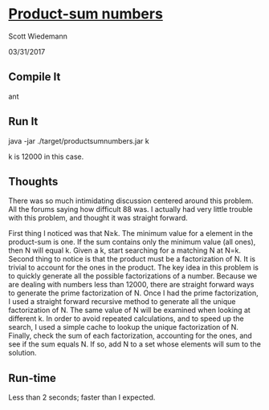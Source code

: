 # [Product-sum numbers](http://projecteuler.net/problem=88)
Scott Wiedemann

03/31/2017

## Compile It
ant

## Run It
java -jar ./target/productsumnumbers.jar k

k is 12000 in this case.

## Thoughts
There was so much intimidating discussion centered around this problem.  All the forums saying how difficult 88 was.  I actually had very little trouble with this problem, and thought it was straight forward.

First thing I noticed was that N≥k.  The minimum value for a element in the product-sum is one.  If the sum contains only the minimum value (all ones), then N will equal k.  Given a k, start searching for a matching N at N=k.  Second thing to notice is that the product must be a factorization of N.  It is trivial to account for the ones in the product.  The key idea in this problem is to quickly generate all the possible factorizations of a number.  Because we are dealing with numbers less than 12000, there are straight forward ways to generate the prime factorization of N.  Once I had the prime factorization, I used a straight forward recursive method to generate all the unique factorization of N.  The same value of N will be examined when looking at different k.  In order to avoid repeated calculations, and to speed up the search, I used a simple cache to lookup the unique factorization of N.  Finally, check the sum of each factorization, accounting for the ones, and see if the sum equals N.  If so, add N to a set whose elements will sum to the solution.

## Run-time
Less than 2 seconds; faster than I expected.
